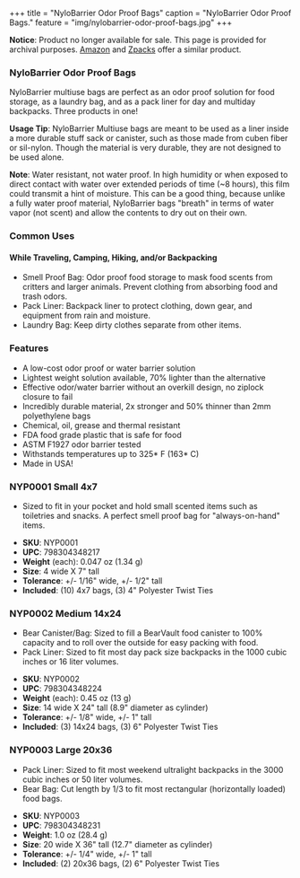 +++
title = "NyloBarrier Odor Proof Bags"
caption = "NyloBarrier Odor Proof Bags."
feature = "img/nylobarrier-odor-proof-bags.jpg"
+++

<div class="flex items-center justify-center font-content-sans rounded bg-orange-100 px-4 py-4" role="alert">
  <p class="text-orange-700"><strong>Notice</strong>: Product no longer available for sale. This page is provided for archival purposes. <a class="link" rel="nofollow" href="https://www.amazon.com/dp/B07BF2MQRB/?tag=ltrl-20">Amazon</a> and <a class="link" rel="nofollow" href="https://zpacks.com/products/nylopro-odor-barrier-bags?aff=37">Zpacks</a> offer a similar product.
</div>

<h3>NyloBarrier Odor Proof Bags</h3>

<p>NyloBarrier multiuse bags are perfect as an odor proof solution for food storage, as a laundry bag, and as a pack liner for day and multiday backpacks. Three products in one!</p>

<p><strong>Usage Tip</strong>: NyloBarrier Multiuse bags are meant to be used as a liner inside a more durable stuff sack or canister, such as those made from cuben fiber or sil-nylon. Though the material is very durable, they are not designed to be used alone.</p>

<p><strong>Note</strong>: Water resistant, not water proof. In high humidity or when exposed to direct contact with water over extended periods of time (~8 hours), this film could transmit a hint of moisture. This can be a good thing, because unlike a fully water proof material, NyloBarrier bags "breath" in terms of water vapor (not scent) and allow the contents to dry out on their own.</p>

<h3>Common Uses</h3>

<h4>While Traveling, Camping, Hiking, and/or Backpacking</h4>

<ul>
  <li>Smell Proof Bag: Odor proof food storage to mask food scents from critters and larger animals. Prevent clothing from absorbing food and trash odors.</li>
  <li>Pack Liner: Backpack liner to protect clothing, down gear, and equipment from rain and moisture.</li>
  <li>Laundry Bag: Keep dirty clothes separate from other items.</li>
</ul>

<h3>Features</h3>

<ul>
  <li>A low-cost odor proof or water barrier solution</li>
  <li>Lightest weight solution available, 70% lighter than the alternative</li>
  <li>Effective odor/water barrier without an overkill design, no ziplock closure to fail</li>
  <li>Incredibly durable material, 2x stronger and 50% thinner than 2mm polyethylene bags</li>
  <li>Chemical, oil, grease and thermal resistant</li>
  <li>FDA food grade plastic that is safe for food</li>
  <li>ASTM F1927 odor barrier tested</li>
  <li>Withstands temperatures up to 325* F (163* C)</li>
  <li>Made in USA!</li>
</ul>

<h3>NYP0001 Small 4x7</h3>

<ul>
  <li>Sized to fit in your pocket and hold small scented items such as toiletries and snacks. A perfect smell proof bag for "always-on-hand" items.</li>
</ul>

<ul>
  <li><strong>SKU</strong>: NYP0001</li>
  <li><strong>UPC</strong>: 798304348217</li>
  <li><strong>Weight</strong> (each): 0.047 oz (1.34 g)</li>
  <li><strong>Size</strong>: 4 wide X 7" tall</li>
  <li><strong>Tolerance</strong>: +/- 1/16" wide, +/- 1/2" tall</li>
  <li><strong>Included</strong>: (10) 4x7 bags, (3) 4" Polyester Twist Ties</li>
</ul>

<h3>NYP0002 Medium 14x24</h3>

<ul>
  <li>Bear Canister/Bag: Sized to fill a BearVault food canister to 100% capacity and to roll over the outside for easy packing with food.</li>
  <li>Pack Liner: Sized to fit most day pack size backpacks in the 1000 cubic inches or 16 liter volumes.</li>
</ul>

<ul>
  <li><strong>SKU</strong>: NYP0002</li>
  <li><strong>UPC</strong>: 798304348224</li>
  <li><strong>Weight</strong> (each): 0.45 oz (13 g)</li>
  <li><strong>Size</strong>: 14 wide X 24" tall (8.9" diameter as cylinder)</li>
  <li><strong>Tolerance</strong>: +/- 1/8" wide, +/- 1" tall</li>
  <li><strong>Included</strong>: (3) 14x24 bags, (3) 6" Polyester Twist Ties</li>
</ul>

<h3>NYP0003 Large 20x36</h3>

<ul>
  <li>Pack Liner: Sized to fit most weekend ultralight backpacks in the 3000 cubic inches or 50 liter volumes.</li>
  <li>Bear Bag: Cut length by 1/3 to fit most rectangular (horizontally loaded) food bags.</li>
</ul>

<ul>
  <li><strong>SKU</strong>: NYP0003</li>
  <li><strong>UPC</strong>: 798304348231</li>
  <li><strong>Weight</strong>: 1.0 oz (28.4 g)</li>
  <li><strong>Size</strong>: 20 wide X 36" tall (12.7" diameter as cylinder)</li>
  <li><strong>Tolerance</strong>: +/- 1/4" wide, +/- 1" tall</li>
  <li><strong>Included</strong>: (2) 20x36 bags, (2) 6" Polyester Twist Ties</li>
</ul>
